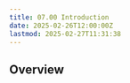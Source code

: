 ```yaml
---
title: 07.00 Introduction
date: 2025-02-26T12:00:00Z
lastmod: 2025-02-27T11:31:38
---
```


## Overview
